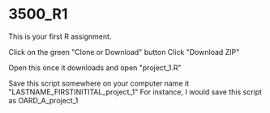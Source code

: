 # 3500_R1

This is your first R assignment. 

Click on the green "Clone or Download" button
Click "Download ZIP"

Open this once it downloads and open "project_1.R"

Save this script somewhere on your computer
    name it "LASTNAME_FIRSTINITITAL_project_1"
    For instance, I would save this script as 
            OARD_A_project_1